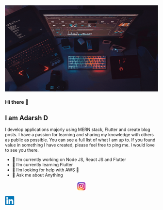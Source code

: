 ![image](https://github.com/adarsh-dayanand/adarsh-dayanand/blob/main/Banner.gif)


### Hi there 👋

## I am Adarsh D

I develop applications majorly using MERN stack, Flutter and create blog posts. I have a passion for learning and sharing my knowledge with others as public as possible. You can see a full list of what I am up to. If you found value in something I have created, please feel free to ping me. I would love to see you there.

- 🔭 I’m currently working on Node JS, React JS and Flutter
- 🌱 I’m currently learning Flutter
- 🤔 I’m looking for help with AWS 🥶
- 💬 Ask me about Anything


<p align='center'>
<a href="https://www.instagram.com/adarsh.dayanand/"><img height="30" width="30" src="https://github.com/adarsh-dayanand/adarsh-dayanand/blob/main/icons/instagram.png"></a>
  
<a href="https://www.linkedin.com/in/ad-adarsh/"><img height="30" width="30" src="https://github.com/adarsh-dayanand/adarsh-dayanand/blob/main/icons/linkedin.png?raw=true"></a>&nbsp;&nbsp;
</p>
